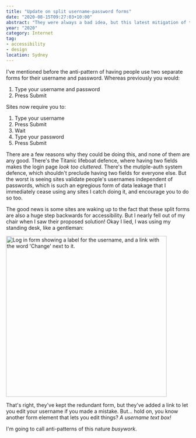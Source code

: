 ```yaml
---
title: "Update on split username-password forms"
date: "2020-08-15T09:27:03+10:00"
abstract: "They were always a bad idea, but this latest mitigation of their accessibility flaws is even more absurd!"
year: "2020"
category: Internet
tag:
- accessibility
- design
location: Sydney
---
```

I've mentioned before the anti-pattern of having people use two separate forms for their username and password. Whereas previously you would:

1. Type your username and password
2. Press Submit

Sites now require you to:

1. Type your username
2. Press Submit
3. Wait
4. Type your password
5. Press Submit

There are a few reasons why they could be doing this, and none of them are any good. There's the Titanic lifeboat defence, where having two fields makes the login page *look too cluttered*. There's the mutiple-auth system defence, which shouldn't preclude having two fields for everyone else. But the worst is seeing sites validate people's usernames independent of passwords, which is such an egregious form of data leakage that I immediately cease using any sites I catch doing it, and encourage you to do so too.

The good news is some sites are waking up to the fact that these split forms are also a huge step backwards for accessibility. But I nearly fell out of my chair when I saw their proposed solution! Okay I lied, I was using my standing desk, like a gentleman:

<p><img src="https://rubenerd.com/files/2020/bad-login-form-change.png" alt="Log in form showing a label for the username, and a link with the word 'Change' next to it." style="width:440px" /></p>

That's right, they've kept the redundant form, but they've added a link to let you edit your username if you made a mistake. But... hold on, you know another form element that lets you edit things? *A username text box!*

I'm going to call anti-patterns of this nature *busywork*.

